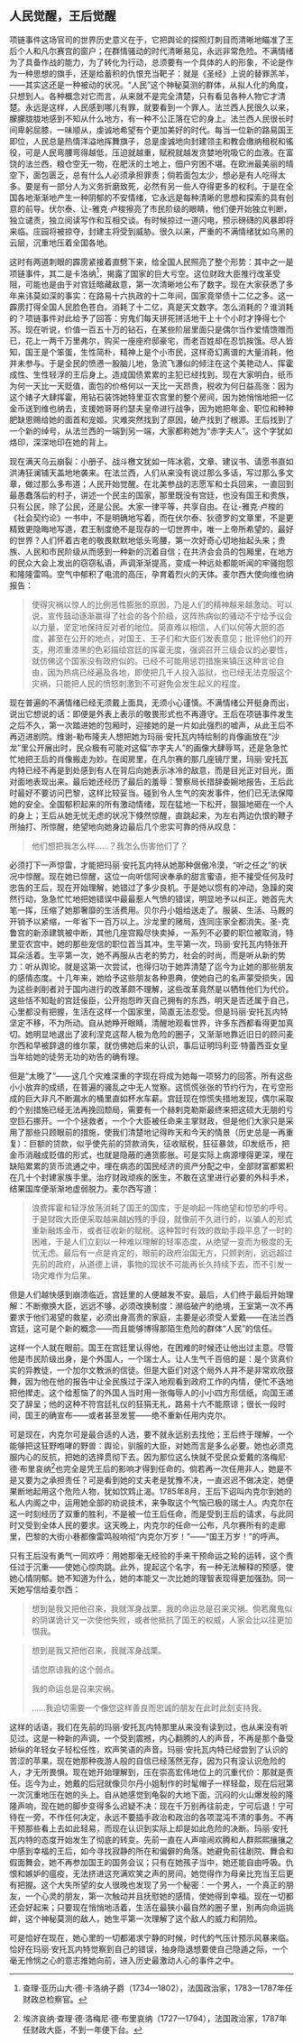 ## 人民觉醒，王后觉醒

项链事件这场官司的世界历史意义在于，它把舆论的探照灯刺目而清晰地瞄准了王后个人和凡尔赛宫的窗户；在群情骚动的时代清晰易见，永远非常危险。不满情绪为了具备作战的能力，为了转化为行动，总须要有一个具体的人的形象，不论是作为一种思想的旗手，还是给蓄积的仇恨充当靶子：就是《圣经》上说的替罪羔羊，——其实这还是一种被动的状况。“人民”这个神秘莫测的群体，从拟人化的角度，只想到人。各种概念对它而言，从来就不是完全清楚，只有看见各种人物它才清楚。永远是这样，人民感到哪儿有罪，就要看到一个罪人。法兰西人民很久以来，朦朦胧胧地感到不知从什么地方，有一种不公正落在它的身上。法兰西人民很长时间卑躬屈膝，一味顺从，虔诚地希望有个更加美好的时代。每当一位新的路易国王即位，人民总是热情洋溢地挥舞旗子，总是虔诚地向封建领主和教会缴纳租税和徭役，可是人民弯腰弯得越低，压迫就越重，赋税就越发贪婪地吮吸它的血液。在富饶的法兰西，粮仓空无一物，在肥沃的土地上，佃户穷困不堪。在欧洲最美丽的晴空下，面包匮乏，总有什么人必须承担罪责；倘若面包太少，想必是有人吃得太多。要是有一部分人为义务折磨致死，必然有另一些人夺得更多的权利。于是在全国各地渐渐地产生一种阴郁的不安情绪，它永远是每种清晰的思想和探索的具有创意的前导。伏尔泰、让-雅克·卢梭擦亮了市民阶级的眼睛，他们便开始独立判断，独立谴责，独立阅读写作和互相交谈。有时候掠过一道闪电，预示磅礴的风暴即将来临。庄园将被掠夺，封建主将受到威胁。很久以来，严重的不满情绪犹如乌黑的云层，沉重地压着全国各地。

这时有两道刺眼的霹雳紧接着直劈下来，给全国人民照亮了整个形势：其中之一是项链事件，其二是卡洛纳[^1]，揭露了国家的巨大亏空。这位财政大臣推行改革受阻，可能也是由于对宫廷暗藏敌意，第一次清晰地公布了数字。现在大家获悉了多年来讳莫如深的事实：在路易十六执政的十二年间，国家竟举债十二亿之多。这一霹雳打得全国人民脸色苍白。消耗了十二亿，真是天文数字。怎么消耗的？谁消耗的？项链事件对此给予了回答：穷鬼们每天拼死拼活地干上十个小时才挣得七个苏。现在听说，价值一百五十万的钻石，在某些阶层里面只是偶尔当作爱情馈赠而已，花上一两千万里弗尔，购买一座座府邸豪宅，而老百姓却在忍饥挨饿。尽人皆知，国王是个笨蛋，生性简朴，精神上是个小市民，这样奇幻离谱的大量消耗，他并未参与。于是全民的愤懑一股脑儿地，急流飞瀑似的倾注在这个美艳动人、挥霍成性、生性轻浮的王后身上。造成国债累累的主犯已经找到。现在大家明白，纸币为何一天比一天贬值，面包的价格何以一天比一天昂贵，税收为何日益高涨：因为这个婊子大肆挥霍，用钻石装饰她特里亚农宫里的整个房间，因为她悄悄地把一亿金币送到维也纳去，支援她哥哥约瑟夫皇帝进行战争，因为她把年金、职位和种种肥缺恩赐给她的面首和宠姬。灾难突然找到了原因，破产找到了根源。王后找到了一个新的绰号，从法兰西的一端到另一端，大家都称她为“赤字夫人”。这个字犹如烙印，深深地印在她的背上。

现在满天乌云崩裂：小册子、战斗檄文犹如一阵冰雹，文章、建议书、请愿书直如洪涛狂澜铺天盖地地袭来。在法兰西，人们从来没有说过那么多话，写过那么多文章，做过那么多布道；人民开始觉醒。在北美参战的志愿军和士兵回来，一直回到最愚蠢落后的村子，讲述一个民主的国家，那里既没有宫廷，也没有国王和贵族，只有公民，除了公民，还是公民。大家一律平等，共享自由。在让-雅克·卢梭的《社会契约论》一书中，不是明确地写着，而在伏尔泰、狄德罗的文章里，不是更精致更隐晦地写道，君王制度绝不是现存的一切世界中，唯一上帝所希望的，最好的世界？人们怀着古老的敬畏默默地低头弯腰，第一次好奇心切地抬起头来；贵族、人民和市民阶级从而感到一种新的沉着自信；在共济会会员的包厢里，在地方的民众大会上发出的窃窃私语，声调渐渐提高，变成一种远处都能听闻的牢骚抱怨和隆隆雷鸣。空气中郁积了电流的高压，孕育着烈火的天体。麦尔西大使向维也纳报告：

> 使得灾祸以惊人的比例恶性膨胀的原因，乃是人们的精神越来越激动。可以说，宣传鼓动逐渐赢得了社会的各个阶级，这阵热病似的骚动不宁给予议会以力量，坚定地保持反对者的地位。简直难以相信，人们以何等大胆的态度，甚至在公开的地点，对国王、王子们和大臣们发表意见；批评他们的开支，用浓重漆黑的色彩描绘宫廷的挥霍无度，强调召开三级会议的必要性，就仿佛这个国家没有政府似的。已经不可能用惩罚措施来镇压这种言论自由，因为热病已经遍及各地，即使把几千人投入监狱，也已经无法克服这个灾祸，只能把人民的愤怒刺激到不可避免会发生起义的程度。

现在普遍的不满情绪已经无须戴上面具，无须小心谨慎。不满情绪公开挺身而出，说出它想说的话：即便是外表上表示的敬畏形式也不再遵守。王后在项链事件发生之后不久，第一次踏进她的包厢时，迎接她的是一片如此强烈的嘘声，从此王后不再迈进剧院。维谢-勒布隆夫人想把她为玛丽·安托瓦内特绘制的肖像画放在“沙龙”里公开展出时，民众极有可能对这幅“赤字夫人”的画像大肆辱骂，还是急急忙忙地把王后的肖像搬走为妙。在闺房里，在凡尔赛的那几座镜厅里，玛丽·安托瓦内特已经不再是到处感到有人在背后向她表示冰冷的敌意，而是目光正对目光，面对面地表现出来。最后她还经历了最后的羞辱：警察局长措辞委婉地报告，王后此时最好不要访问巴黎，这样比较妥当。碰到令人生气的突发事件，他们已无法保障她的安全。全国郁积起来的所有激动情绪，现在猛地一下松开，狠狠地砸在一个人的身上；王后从她无忧无虑的状况下倏然惊醒，直跳起来，为左右两边仇恨的鞭子所抽打、所惊醒，绝望地向她身边最后几个忠实可靠的侍从叹息：

> 他们想把我怎么样……？我怎么伤害他们了？

必须打下一声惊雷，才能把玛丽·安托瓦内特从她那种倨傲冷漠，“听之任之”的状况中惊醒。现在她已惊醒，这位一向听信阿谀奉承的甜言蜜语，拒不接受任何及时忠告的王后，现在开始理解，她错过了多少良机。于是她以惯有的冲动，急躁的突然行动，急急忙忙地把她错误中最最惹人气愤的错误，明显地予以纠正。她首先大笔一挥，压缩了她那奢靡的生活费用。贝尔丹小姐给送走了。服装、生活、马厩的开销予以紧缩，一年省下一百万以上。沙龙里的赌局，连同庄家全都消失。圣-克鲁宫的新添建筑被中断，其他几座宫殿尽快卖掉，一系列不必要的职位被取消，特里亚农宫中，她的那些宠信的职位首当其冲。生平第一次，玛丽·安托瓦内特张开耳朵活着。生平第一次，她不再服从古老的势力，社会的时尚，而是听从新的势力：听从舆论。就是这第一次尝试，也得归功于她弄清楚了迄今为止她的那些朋友的感情态度。十几年来，她给予这些朋友各种恩典，使她自己的名声蒙受损失，因为这些剥削者对于国内进行的改革颇不理解，这些改革竟然是以牺牲他们为代价。这些恬不知耻的宫廷佞臣，公开抱怨昨天自己拥有的东西，明天是否还属于自己，心里都没有把握，生活在这样一个国家里，简直无法忍受。但是玛丽·安托瓦内特坚定不移，不为所动。自从她睁开眼睛，清醒地观看世界，许多东西都看得更加真切。她明显地退出了波利涅克这帮人极为危险的圈子，又渐渐地靠近旧日的顾问麦尔西和早被辞退的维尔蒙，就仿佛她后来的认识，事后证明玛利亚·特蕾西亚女皇当年给她的徒劳无功的劝告的确有理。

但是“太晚了”——这几个灾难深重的字现在将成为她每一项努力的回答。所有这些小小放弃的成绩，在普遍的骚乱之中无人觉察。这慌慌张张的节约行为，在亏空形成的巨大非凡不断漏水的桶里直如杯水车薪。宫廷现在惊慌失措地发现，偶尔采取的个别措施已经无法再挽回颓局，需要有一个赫剌克勒斯最终来把这硕大无朋的亏空巨石挪开。一个个拯救者，一个个大臣被任命来主掌财政，但是他们大家只是采用了那些只顾眼前的措施，使我们清楚地记得昨天和今天的情景（历史总是一再重复）：巨额的贷款，似乎使先前的贷款消失，征收赋税，狂征暴敛，印发纸币，把金币消融成贬值的形式，也就是隐蔽的通货膨胀。可是实际上病源埋得更深，埋在缺陷累累的货币流通之中，埋在病态的国民经济的资产分配之中，全部财富都累积在几十个封建家族手里。治疗财政顽疾的医生，不敢在这里进行必要的外科手术，结果国库便渐渐地虚弱脱力。麦尔西写道：

> 浪费挥霍和轻浮放荡消耗了国王的国库，于是响起一阵绝望和惊恐的呼号。于是财政大臣便采取越来越凶残的手段，就像前不久进行的，以骗人的形式重新融炼金币，或者征收新的赋税。这种暂时有效的救助手段平息了一时的困难，于是人们立刻以一种难以理解的轻率态度，从绝望一变而为极度的无忧无虑。最后有一点是肯定的，眼前的政府治国无方，只顾剥削，远远超过先前的政府，从道德上讲，事物的现状不可能再长久持续下去，而不引发一场灾难作为后果。

但是人们越快感到崩溃临近，宫廷里的人便越发不安。最后，人们终于最后开始理解：不断撤换大臣，远远不够，必须改换制度：濒临破产的绝境，王室第一次不再要求于他们渴望的救星，必须出身高贵的家庭，主要是必须受人爱戴——在法兰西宫廷，这可是个新的概念——而且能够博得那陌生危险的群体“人民”的信任。

这样一个人就在眼前。国王在宫廷里认得他，在困难的时候还让他出过主意。尽管他是市民阶级出身，是个外国人，一个瑞士人。让人生气千百倍的是：是个货真价实的异教徒，一个加尔文教派的信徒。但是大臣们对这个局外人并不是非常欢欣鼓舞，因为他在他的报告中让全民族过于深入地观看到政府工作的内情，便忙不迭地把他撵走。这个给惹恼了的外国人当时用一张侮辱人的小小四方形信纸，向国王递交了辞呈；他的这种不符宫廷礼仪的狂狷无礼，路易十六不能原谅；很长一段时间，国王的确宣布——或者甚至发誓——绝不重新任用内克尔。

可是现在，内克尔可是最合适的人选，要不就永远别去找他；王后终于理解，一个能够把这狂野咆哮的野兽：舆论，驯服的大臣，对她而言是多么必要。她也必须克服内心的反抗，把她的选择贯彻下去。因为那位这么快就不受民众爱戴的洛梅尼·德·布里哀纳[^2]也完全是凭王后的影响才得到任命的。倘若再一次任用非人，她是不是又要为之承担责任？可是看到她的丈夫老是犹豫不决，一直迟迟不做决定，她便果断地起用这个危险人物，犹如饮鸩止渴。1785年8月，王后下诏叫内克尔到她的私人内阁之中，运用她全部的劝说技术，来争取这个气恼已极的瑞士人。内克尔在这一时刻经历了双重的胜利，不是被一位王后任命，而是受到王后的请求，与此同时又受到全体人民的要求。这天晚上，内克尔的任命一公布，凡尔赛所有的走廊里，巴黎的大街小巷都像雷鸣般响彻“内克尔万岁！”——“国王万岁！”的呼声。

只有王后没有勇气一同欢呼：用她那毫无经验的手来干预命运之轮的运转，这个责任过于沉重——使她心惊肉跳。此外，提起这个名字，有一种无法解释的预感，使她心情阴郁。她不知道为什么，她的本能又一次比她的理智表现得更加强劲。同一天她写信给麦尔西：

> 想到是我又把他召来，我就浑身战栗。我的命运总是召来灾祸。倘若魔鬼似的阴谋诡计又一次使他失败，或者他抵抗了国王的权威，人家会比以往更加恨我。

> 想到是我又把他召来，我就浑身战栗。
> 
> 请您原谅我的这个弱点。
> 
> 我的命运总是召来灾祸。
> 
> ……我迫切需要一个像您这样善良而忠诚的朋友在此时此刻支持我。

这样的话语，我们在先前的玛丽·安托瓦内特那里从来没有读到过，也从来没有听见过。这是一种新的声调，一个受到震撼，内心翻腾的人的声音，不再是那个备受娇纵的年轻女子轻松任性，欢声笑语的声音。玛丽·安托瓦内特已经尝到了认识的苦涩的苹果，现在她那种夜游人般的自信已经荡然无存，因为只有没认识危险的人，才无所畏惧。现在她开始理解到，压在崇高宏伟地位上的沉重代价：那就是责任。迄今为止，她戴的后冠就像贝尔丹小姐制作的时髦帽子一样轻盈，现在后冠第一次沉重地压在她的头上。自从她感觉到龟裂的大地下面，沉闷的火山爆发般的隆隆声响，现在她的脚步变得多么迟疑不决：现在千万别再往前走，宁可后退！宁可待在一旁，不作任何决定，永远不要插手政治和政治的各项混沌不清的事务。不再干预那些看上去如此轻易，而现在认识到实际上却是如此危险的决断。玛丽·安托瓦内特的态度开始发生了彻底的转变。先前一直在人声喧闹欢腾和人群熙熙攘攘之中感到幸福的王后，如今寻找寂静的所在和偏僻的角落。她避免前往剧院、舞会和假面舞会，她不再参加国王的国务会议；只有在她孩子当中，她还能自由呼吸。仇恨和嫉妒的瘟疫，无法挤进这充满欢笑之声的房间。她觉得作为母亲比充当王后更有把握。这个大失所望的女人很晚也发现了另一个秘密：一个男人，一个真正的朋友，一个心灵的朋友，第一次触动并且抚慰她的感情，使她得到幸福。现在一切都还会好起来；只要现在悄悄地活着，生活在最狭小最自然的圈子里，别再向命运挑衅，这个神秘莫测的敌人，她生平第一次理解了这个敌人的威力和阴险。

可是恰好在现在，她心里的一切都渴求宁静的时候，时代的气压计预示风暴来临。恰好在玛丽·安托瓦内特觉察到自己的错误，抽身隐退想要使自己隐遁之际，一个毫无怜悯之心的意志推她向前，进入历史最激动人心的事件之中。

[^1]: 查理·亚历山大·德·卡洛纳子爵（1734—1802），法国政治家，1783—1787年任财政总检察官。
[^2]: 埃济哀纳·查理·德·洛梅尼·德·布里哀纳（1727—1794），法国政治家，1787年任财政大臣，不到一年便下台。
